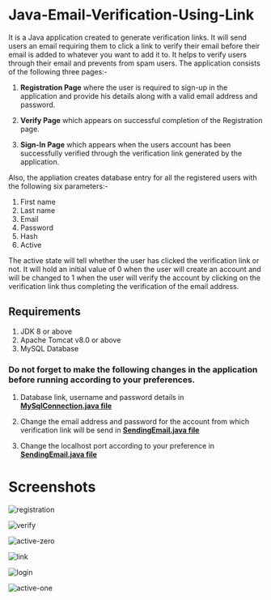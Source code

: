# Java-Email-Verification-Using-Link
It is a Java application created to generate verification links. It will send users an email requiring them to click a link to verify their email before their email is added to whatever you want to add it to. It helps to verify users through their email and prevents from spam users. The application consists of the following three pages:-
1) **Registration Page** where the user is required to sign-up in the application and provide his details along with a valid email address and password.

2) **Verify Page** which appears on successful completion of the Registration page.

3) **Sign-In Page** which appears when the users account has been successfully verified through the verification link generated by the application.

Also, the appliation creates database entry for all the registered users with the following six parameters:-
1. First name
2. Last name
3. Email
4. Password
5. Hash
6. Active

The active state will tell whether the user has clicked the verification link or not. It will hold an initial value of 0 when the user will create an account and will be changed to 1 when the user will verify the account by clicking on the verification link thus completing the verification of the email address.

## Requirements
1. JDK 8 or above
2. Apache Tomcat v8.0 or above
3. MySQL Database

### Do not forget to make the following changes in the application before running according to your preferences.
1. Database link, username and password details in [**MySqlConnection.java file**](/src/com/emailverfication/MySqlConnection.java)

2. Change the email address and password for the account from which verification link will be send in [**SendingEmail.java file**](/src/com/emailverfication/SendingEmail.java)

3. Change the localhost port according to your preference in [**SendingEmail.java file**](/src/com/emailverfication/SendingEmail.java)

# Screenshots
![registration](https://user-images.githubusercontent.com/32307505/46758368-49f4e580-ccea-11e8-9c51-c5bf2e5a3ce9.jpg)



![verify](https://user-images.githubusercontent.com/32307505/46758382-524d2080-ccea-11e8-8937-573fb190c64e.jpg)



![active-zero](https://user-images.githubusercontent.com/32307505/46758395-5ed17900-ccea-11e8-95dd-2a8196605103.jpg)



![link](https://user-images.githubusercontent.com/32307505/46852854-fa153c00-ce19-11e8-8546-f92d4b218411.jpg)



![login](https://user-images.githubusercontent.com/32307505/46758391-55e0a780-ccea-11e8-9028-cf4c0d9d8fee.jpg)



![active-one](https://user-images.githubusercontent.com/32307505/46758423-68f37780-ccea-11e8-983b-ceb739b6d883.jpg)
